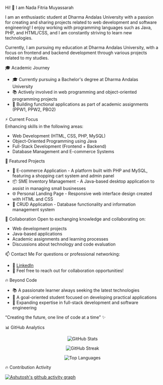 Hi! 👋 I am Nada Fitria Muyassarah

I am an enthusiastic student at Dharma Andalas University with a passion for creating and sharing projects related to web development and software engineering! I enjoy working with programming languages such as Java, PHP, and HTML/CSS, and I am constantly striving to learn new technologies.

Currently, I am pursuing my education at Dharma Andalas University, with a focus on frontend and backend development through various projects related to my studies.

🎓 Academic Journey
- 🎓 Currently pursuing a Bachelor's degree at Dharma Andalas University
- 📚 Actively involved in web programming and object-oriented programming projects
- 🌟 Building functional applications as part of academic assignments (PPW1, PPW2, PBO2)

⚡ Current Focus  
Enhancing skills in the following areas:
- Web Development (HTML, CSS, PHP, MySQL)
- Object-Oriented Programming using Java
- Full-Stack Development (Frontend + Backend)
- Database Management and E-commerce Systems

🚀 Featured Projects
- 🛒 E-commerce Application - A platform built with PHP and MySQL, featuring a shopping cart system and admin panel
- 📦 SME Inventory Management - A Java-based desktop application to assist in managing small businesses
- 🌐 Personal Landing Page - Responsive web interface design created with HTML and CSS
- 💼 CRUD Application - Database functionality and information management system

🧠 Collaboration
Open to exchanging knowledge and collaborating on:
- Web development projects
- Java-based applications
- Academic assignments and learning processes
- Discussions about technology and code evaluation

📫 Contact Me
For questions or professional networking:
- 💼 [LinkedIn](www.linkedin.com/in/nada-fitria-muyassarah-7b3379305)
- 📧 Feel free to reach out for collaboration opportunities!

🔥 Beyond Code
- 📚 A passionate learner always seeking the latest technologies
- 🎯 A goal-oriented student focused on developing practical applications
- 🌱 Expanding expertise in full-stack development and software engineering

“Creating the future, one line of code at a time” ✨

📊 GitHub Analytics

<div align="center">
  
![GitHub Stats](https://github-readme-stats.vercel.app/api?username=sarahhhndfm&show_icons=true&theme=radical&hide_border=true&bg_color=0D1117&title_color=F85D7F&icon_color=F8D866)

![GitHub Streak](https://github-readme-streak-stats.herokuapp.com/?user=sarahhhndfm&theme=radical&hide_border=true&background=0D1117)

![Top Languages](https://github-readme-stats.vercel.app/api/top-langs/?username=sarahhhndfm&layout=compact&theme=radical&hide_border=true&bg_color=0D1117&title_color=F85D7F)

</div>

🔥 Contribution Activity

[![Ashutosh's github activity graph](https://github-readme-activity-graph.vercel.app/graph?username=sarahhhndfm&theme=react-dark&hide_border=true&bg_color=0D1117)](https://github.com/ashutosh00710/github-readme-activity-graph)
